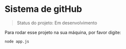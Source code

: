 <h1>Sistema de gitHub</h1>

> Status do projeto: Em desenvolvimento

Para rodar esse projeto na sua máquina, por favor digite:

```
node app.js
```


